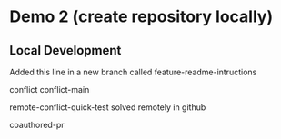# Demo 2 (create repository locally)

## Local Development

Added this line in a new branch called feature-readme-intructions

conflict
conflict-main

remote-conflict-quick-test
solved remotely in github

coauthored-pr